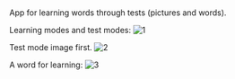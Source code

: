 #
App for learning words through tests (pictures and words).



Learning modes and test modes:
![1](https://user-images.githubusercontent.com/130363294/232259809-6d15dd8e-e6e0-4e38-8ce2-ec7da3a2a251.jpg)


Test mode image first.
![2](https://user-images.githubusercontent.com/130363294/232259815-3ca1b3c0-9580-4e98-8f0b-a8950971c9d4.jpg)


A word for learning:
![3](https://user-images.githubusercontent.com/130363294/232259819-8aaa6eeb-a27e-4d9d-896d-0dd3119aa16a.jpg)
